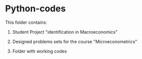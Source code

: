 # Python-codes

This folder contains:

1. Student Project "identification in Macroeconomics"

2. Designed problems sets for the course "Microeconometrics"

3. Folder with working codes
